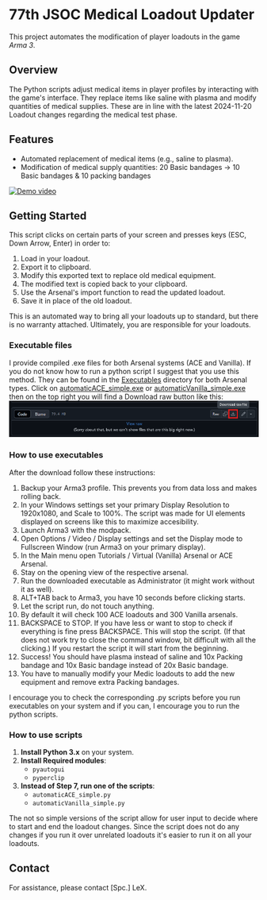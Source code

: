 # 77th JSOC Medical Loadout Updater

This project automates the modification of player loadouts in the game *Arma 3*. 

## Overview

The Python scripts adjust medical items in player profiles by interacting with the game's interface. They replace items like saline with plasma and modify quantities of medical supplies.
These are in line with the latest 2024-11-20 Loadout changes regarding the medical test phase. 

## Features

- Automated replacement of medical items (e.g., saline to plasma).
- Modification of medical supply quantities: 20 Basic bandages -> 10 Basic bandages & 10 packing bandages

[![Demo video](https://img.youtube.com/vi/ZadszQcT48A/0.jpg)](https://www.youtube.com/watch?v=ZadszQcT48A)

## Getting Started

This script clicks on certain parts of your screen and presses keys (ESC, Down Arrow, Enter) in order to:
1. Load in your loadout.
2. Export it to clipboard.
3. Modify this exported text to replace old medical equipment.
4. The modified text is copied back to your clipboard.
5. Use the Arsenal's import function to read the updated loadout.
6. Save it in place of the old loadout.

This is an automated way to bring all your loadouts up to standard, but there is no warranty attached.
Ultimately, you are responsible for your loadouts.

### Executable files

I provide compiled .exe files for both Arsenal systems (ACE and Vanilla). 
If you do not know how to run a python script I suggest that you use this method.
They can be found in the [Executables](./Executables/) directory for both Arsenal types.
Click on [automaticACE_simple.exe](./Executables/automaticACE_simple.exe) or [automaticVanilla_simple.exe](./Executables/automaticVanilla_simple.exe) then on the top right you will find a Download raw button like this:
![Download button](./Pictures/downloadButton.png) 


### How to use executables

After the download follow these instructions:
1. Backup your Arma3 profile. This prevents you from data loss and makes rolling back.
2. In your Windows settings set your primary Display Resolution to 1920x1080, and Scale to 100%. The script was made for UI elements displayed on screens like this to maximize accesibility.
3. Launch Arma3 with the modpack.
4. Open Options / Video / Display settings and set the Display mode to Fullscreen Window (run Arma3 on your primary display).
5. In the Main menu open Tutorials / Virtual (Vanilla) Arsenal or ACE Arsenal.
6. Stay on the opening view of the respective arsenal.
7. Run the downloaded executable as Administrator (it might work without it as well).
8. ALT+TAB back to Arma3, you have 10 seconds before clicking starts.
9. Let the script run, do not touch anything. 
10. By default it will check 100 ACE loadouts and 300 Vanilla arsenals.
11. BACKSPACE to STOP. If you have less or want to stop to check if everything is fine press BACKSPACE. This will stop the script. (If that does not work try to close the command window, bit difficult with all the clicking.) If you restart the script it will start from the beginning. 
12. Success! You should have plasma instead of saline and 10x Packing bandage and 10x Basic bandage instead of 20x Basic bandage. 
13. You have to manually modify your Medic loadouts to add the new equipment and remove extra Packing bandages.

I encourage you to check the corresponding .py scripts before you run executables on your system and if you can, I encourage you to run the python scripts.

### How to use scripts

1. **Install Python 3.x** on your system.
2. **Install Required modules**:
   - `pyautogui`
   - `pyperclip`
3. **Instead of Step 7, run one of the scripts**:
   - `automaticACE_simple.py`
   - `automaticVanilla_simple.py`

The not so simple versions of the script allow for user input to decide where to start and end the loadout changes. 
Since the script does not do any changes if you run it over unrelated loadouts it's easier to run it on all your loadouts.

## Contact

For assistance, please contact [Spc.] LeX.